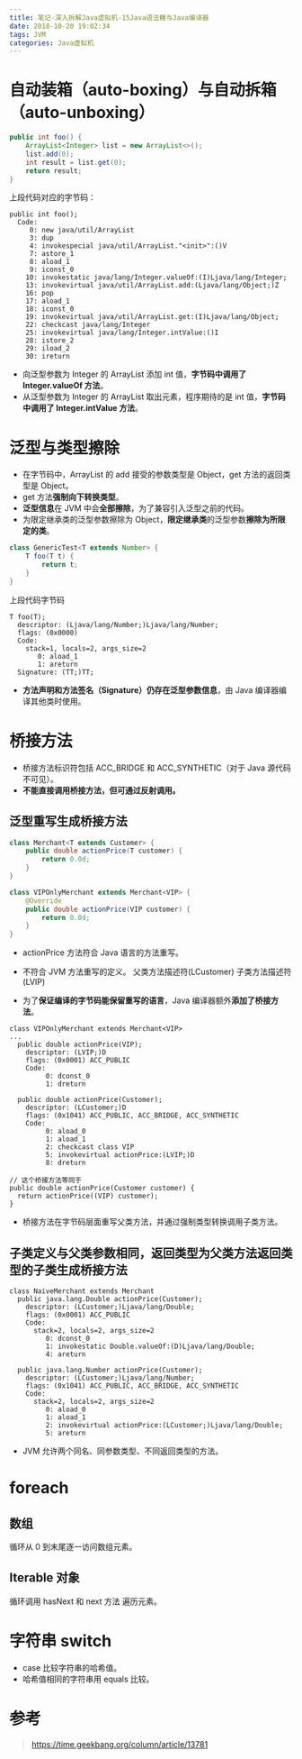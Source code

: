```yaml
---
title: 笔记-深入拆解Java虚拟机-15Java语法糖与Java编译器
date: 2018-10-20 19:02:34
tags: JVM
categories: Java虚拟机
---
```


# 自动装箱（auto-boxing）与自动拆箱（auto-unboxing）

```java
public int foo() {
	ArrayList<Integer> list = new ArrayList<>();
	list.add(0);
	int result = list.get(0);
	return result;
}
```

上段代码对应的字节码：

```
public int foo();
  Code:
     0: new java/util/ArrayList
     3: dup
     4: invokespecial java/util/ArrayList."<init>":()V
     7: astore_1
     8: aload_1
     9: iconst_0
    10: invokestatic java/lang/Integer.valueOf:(I)Ljava/lang/Integer;
    13: invokevirtual java/util/ArrayList.add:(Ljava/lang/Object;)Z
    16: pop
    17: aload_1
    18: iconst_0
    19: invokevirtual java/util/ArrayList.get:(I)Ljava/lang/Object;
    22: checkcast java/lang/Integer
    25: invokevirtual java/lang/Integer.intValue:()I
    28: istore_2
    29: iload_2
    30: ireturn
```

- 向泛型参数为 Integer 的 ArrayList 添加 int 值，**字节码中调用了 Integer.valueOf 方法**。
- 从泛型参数为 Integer 的 ArrayList 取出元素，程序期待的是 int 值，**字节码中调用了 Integer.intValue 方法**。

# 泛型与类型擦除

- 在字节码中，ArrayList 的 add 接受的参数类型是 Object，get 方法的返回类型是 Object。
- get 方法**强制向下转换类型**。
- **泛型信息**在 JVM 中会**全部擦除**，为了兼容引入泛型之前的代码。
- 为限定继承类的泛型参数擦除为 Object，**限定继承类**的泛型参数**擦除为所限定的类**。

```java
class GenericTest<T extends Number> {
	T foo(T t) {
		return t;
	}
}
```

上段代码字节码

```
T foo(T);
  descriptor: (Ljava/lang/Number;)Ljava/lang/Number;
  flags: (0x0000)
  Code:
    stack=1, locals=2, args_size=2
       0: aload_1
       1: areturn
  Signature: (TT;)TT;
```

- **方法声明和方法签名（Signature）仍存在泛型参数信息**，由 Java 编译器编译其他类时使用。

# 桥接方法

- 桥接方法标识符包括 ACC_BRIDGE 和 ACC_SYNTHETIC（对于 Java 源代码不可见）。
- **不能直接调用桥接方法，但可通过反射调用。**

## 泛型重写生成桥接方法

```java
class Merchant<T extends Customer> {
	public double actionPrice(T customer) {
		return 0.0d;
	}
}

class VIPOnlyMerchant extends Merchant<VIP> {
	@Override
	public double actionPrice(VIP customer) {
		return 0.0d;
	}
}
```

- actionPrice 方法符合 Java 语言的方法重写。
- 不符合 JVM 方法重写的定义。
父类方法描述符(LCustomer)
子类方法描述符(LVIP)

- 为了**保证编译的字节码能保留重写的语言**，Java 编译器额外**添加了桥接方法**。

```
class VIPOnlyMerchant extends Merchant<VIP>
...
  public double actionPrice(VIP);
    descriptor: (LVIP;)D
    flags: (0x0001) ACC_PUBLIC
    Code:
         0: dconst_0
         1: dreturn

  public double actionPrice(Customer);
    descriptor: (LCustomer;)D
    flags: (0x1041) ACC_PUBLIC, ACC_BRIDGE, ACC_SYNTHETIC
    Code:
         0: aload_0
         1: aload_1
         2: checkcast class VIP
         5: invokevirtual actionPrice:(LVIP;)D
         8: dreturn

// 这个桥接方法等同于
public double actionPrice(Customer customer) {
  return actionPrice((VIP) customer);
}
```

- 桥接方法在字节码层面重写父类方法，并通过强制类型转换调用子类方法。

## 子类定义与父类参数相同，返回类型为父类方法返回类型的子类生成桥接方法

```
class NaiveMerchant extends Merchant
  public java.lang.Double actionPrice(Customer);
    descriptor: (LCustomer;)Ljava/lang/Double;
    flags: (0x0001) ACC_PUBLIC
    Code:
      stack=2, locals=2, args_size=2
         0: dconst_0
         1: invokestatic Double.valueOf:(D)Ljava/lang/Double;
         4: areturn

  public java.lang.Number actionPrice(Customer);
    descriptor: (LCustomer;)Ljava/lang/Number;
    flags: (0x1041) ACC_PUBLIC, ACC_BRIDGE, ACC_SYNTHETIC
    Code:
      stack=2, locals=2, args_size=2
         0: aload_0
         1: aload_1
         2: invokevirtual actionPrice:(LCustomer;)Ljava/lang/Double;
         5: areturn         
```

- JVM 允许两个同名、同参数类型、不同返回类型的方法。

# foreach

## 数组

循环从 0 到末尾逐一访问数组元素。

## Iterable 对象

循环调用 hasNext 和 next 方法 遍历元素。

# 字符串 switch

- case 比较字符串的哈希值。
- 哈希值相同的字符串用 equals 比较。

# 参考

> https://time.geekbang.org/column/article/13781